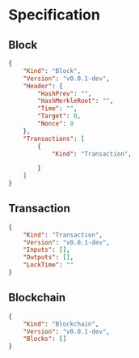 # Specification

## Block

```json
{
    "Kind": "Block",
    "Version": "v0.0.1-dev",
    "Header": {
        "HashPrev": "",
        "HashMerkleRoot": "",
        "Time": "",
        "Target": 0,
        "Nonce": 0
    },
    "Transactions": [
        {
            "Kind": "Transaction",

        }
    ]
}
```

## Transaction

```json
{
    "Kind": "Transaction",
    "Version": "v0.0.1-dev",
    "Inputs": [],
    "Outputs": [],
    "LockTime": ""
}
```

## Blockchain

```json
{
    "Kind": "Blockchain",
    "Version": "v0.0.1-dev",
    "Blocks": []
}
```